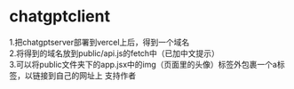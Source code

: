 # chatgptclient 
1.把chatgptserver部署到vercel上后，得到一个域名  
2.将得到的域名放到public/api.js的fetch中（已加中文提示）  
3.可以将public文件夹下的app.jsx中的img（页面里的头像）标签外包裹一个a标签，以链接到自己的网址上 
<a>支持作者</a>
